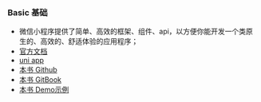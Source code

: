 ### Basic 基础

* 微信小程序提供了简单、高效的框架、组件、api，以方便你能开发一个类原生的、高效的、舒适体验的应用程序；
* [官方文档](https://developers.weixin.qq.com/miniprogram/dev/)
* [uni app](http://uniapp.dcloud.io)
* [本书 Github]()
* [本书 GitBook]()
* [本书 Demo示例]()

